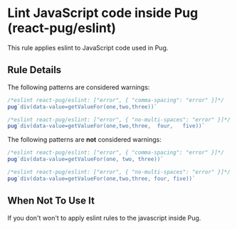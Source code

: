 # Lint JavaScript code inside Pug (react-pug/eslint)

This rule applies eslint to JavaScript code used in Pug.

## Rule Details

The following patterns are considered warnings:

```jsx
/*eslint react-pug/eslint: ["error", { "comma-spacing": "error" }]*/
pug`div(data-value=getValueFor(one,two,three))`
```

```jsx
/*eslint react-pug/eslint: ["error", { "no-multi-spaces": "error" }]*/
pug`div(data-value=getValueFor(one,two,three,  four,   five))`
```

The following patterns are **not** considered warnings:

```jsx
/*eslint react-pug/eslint: ["error", { "comma-spacing": "error" }]*/
pug`div(data-value=getValueFor(one, two, three))`
```

```jsx
/*eslint react-pug/eslint: ["error", { "no-multi-spaces": "error" }]*/
pug`div(data-value=getValueFor(one,two,three, four, five))`
```

## When Not To Use It

If you don't won't to apply eslint rules to the javascript inside Pug.
